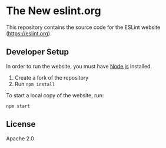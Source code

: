 # The New eslint.org

This repository contains the source code for the ESLint website (<https://eslint.org>). 

## Developer Setup

In order to run the website, you must have [Node.js](https://nodejs.org) installed.

1. Create a fork of the repository
2. Run `npm install`

To start a local copy of the website, run:

```shell
npm start
```

## License

Apache 2.0

